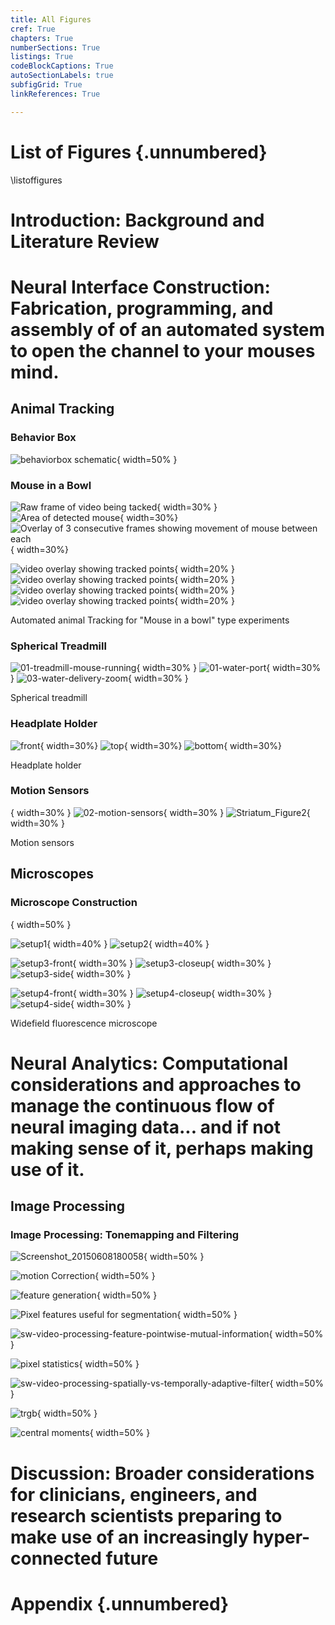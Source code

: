 ```yaml
---
title: All Figures
cref: True
chapters: True
numberSections: True
listings: True
codeBlockCaptions: True
autoSectionLabels: true
subfigGrid: True
linkReferences: True

---
```


# List of Figures {.unnumbered}

\listoffigures

# Introduction: Background and Literature Review



# Neural Interface Construction: Fabrication, programming, and assembly of of an automated system to open the channel to your mouses mind.

## Animal Tracking

### Behavior Box

![behaviorbox schematic](img/behavior-box/task-schematic.jpg){ width=50% }

### Mouse in a Bowl
<div id="fig:mouse-in-a-bowl">

![Raw frame of video being tacked](img/animal-tracking/01raw.jpg){ width=30% }
![Area of detected mouse](img/animal-tracking/02black-and-white.jpg){ width=30%}
![Overlay of 3 consecutive frames showing movement of mouse between each](img/animal-tracking/03twoframes.jpg){ width=30%}

![video overlay showing tracked points](img/animal-tracking/07mousedata1close.jpg){ width=20% }
![video overlay showing tracked points](img/animal-tracking/06mousedata1.jpg){ width=20% }
![video overlay showing tracked points](img/animal-tracking/08mousedata2.jpg){ width=20% }
![video overlay showing tracked points](img/animal-tracking/09mousedata1fiberon1.jpg){ width=20% }

Automated animal Tracking for "Mouse in a bowl" type experiments
</div>



### Spherical Treadmill

<div id="fig:spherical-tradmill">

![01-treadmill-mouse-running](img/spherical-treadmill-VR/01-treadmill-mouse-running.jpg){ width=30% }
![01-water-port](img/spherical-treadmill-water-delivery/01-water-port.jpg){ width=30% }
![03-water-delivery-zoom](img/spherical-treadmill-water-delivery/03-water-delivery-zoom.jpg){ width=30% }

Spherical treadmill
</div>

### Headplate Holder

<div id="fig:headplate-holder">

![front](img/headplate-holder/photo-front.jpg){ width=30%}
![top](img/headplate-holder/photo-top.jpg){ width=30%}
![bottom](img/headplate-holder/photo-bottom.jpg){ width=30%}

Headplate holder
</div>

### Motion Sensors

<div id="fig:motion-sensors>

![01-motion-sensors-installed](img/spherical-treadmill-motion-sensors/01-motion-sensors-installed.jpg){ width=30% }
![02-motion-sensors](img/spherical-treadmill-motion-sensors/02-motion-sensors.jpg){ width=30% }
![Striatum_Figure2](img/spherical-treadmill-motion-sensors/Striatum_Figure2.png){ width=30% }

Motion sensors
</div>


## Microscopes

### Microscope Construction
<div id="fig:widefield-microscope>

![schamatic showing relation of microscope and mouse on spherical treadmill](img/microscope/widefield_microscope_diagram.png){ width=50% }

![setup1](img/microscope/setup1.jpg){ width=40% }
![setup2](img/microscope/setup2.jpg){ width=40% }

![setup3-front](img/microscope/setup3-front.jpg){ width=30% }
![setup3-closeup](img/microscope/setup3-closeup.jpg){ width=30% }
![setup3-side](img/microscope/setup3-side.jpg){ width=30% }

![setup4-front](img/microscope/setup4-front.jpg){ width=30% }
![setup4-closeup](img/microscope/setup4-closeup.jpg){ width=30% }
![setup4-side](img/microscope/setup4-side.jpg){ width=30% }

Widefield fluorescence microscope
</div>

# Neural Analytics: Computational considerations and approaches to manage the continuous flow of neural imaging data... and if not making sense of it, perhaps making use of it.

## Image Processing

### Image Processing: Tonemapping and Filtering
![Screenshot_20150608180058](img/sw-gui-interactive-parameter-selection-homomorphic-filter/Screenshot_20150608180058.png){ width=50% }

![motion Correction](img/sw-fluopro/motion_correction_sample.png){ width=50% }

![feature generation](img/sw-video-processing-feature-generation.png){ width=50% }

![Pixel features useful for segmentation](img/2.png){ width=50% }

![sw-video-processing-feature-pointwise-mutual-information](img/sw-video-processing-feature-pointwise-mutual-information.png){ width=50% }

![pixel statistics](img/sw-sequence-bw.png){ width=50% }

![sw-video-processing-spatially-vs-temporally-adaptive-filter](img/sw-video-processing-spatially-vs-temporally-adaptive-filter.png){ width=50% }

![trgb](vid/trgb-013.gif){ width=50% }

![central moments](img/sw-video-statistics/statistics_of_128_frames_contrast_enhanced.jpg){ width=50% }



# Discussion: Broader considerations for clinicians, engineers, and research scientists preparing to make use of an increasingly hyper-connected future



# Appendix {.unnumbered}
